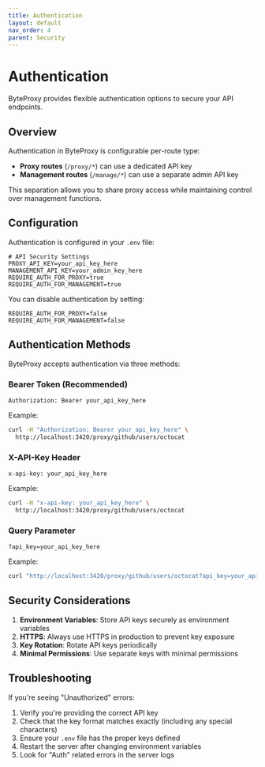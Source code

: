 ```yaml
---
title: Authentication
layout: default
nav_order: 4
parent: Security
---
```


# Authentication

ByteProxy provides flexible authentication options to secure your API endpoints.

## Overview

Authentication in ByteProxy is configurable per-route type:
- **Proxy routes** (`/proxy/*`) can use a dedicated API key
- **Management routes** (`/manage/*`) can use a separate admin API key

This separation allows you to share proxy access while maintaining control over management functions.

## Configuration

Authentication is configured in your `.env` file:

```properties
# API Security Settings
PROXY_API_KEY=your_api_key_here
MANAGEMENT_API_KEY=your_admin_key_here
REQUIRE_AUTH_FOR_PROXY=true
REQUIRE_AUTH_FOR_MANAGEMENT=true
```

You can disable authentication by setting:
```properties
REQUIRE_AUTH_FOR_PROXY=false
REQUIRE_AUTH_FOR_MANAGEMENT=false
```

## Authentication Methods

ByteProxy accepts authentication via three methods:

### Bearer Token (Recommended)

```
Authorization: Bearer your_api_key_here
```

Example:
```bash
curl -H "Authorization: Bearer your_api_key_here" \
  http://localhost:3420/proxy/github/users/octocat
```

### X-API-Key Header

```
x-api-key: your_api_key_here
```

Example:
```bash
curl -H "x-api-key: your_api_key_here" \
  http://localhost:3420/proxy/github/users/octocat
```

### Query Parameter

```
?api_key=your_api_key_here
```

Example:
```bash
curl "http://localhost:3420/proxy/github/users/octocat?api_key=your_api_key_here"
```

## Security Considerations

1. **Environment Variables**: Store API keys securely as environment variables
2. **HTTPS**: Always use HTTPS in production to prevent key exposure
3. **Key Rotation**: Rotate API keys periodically
4. **Minimal Permissions**: Use separate keys with minimal permissions

## Troubleshooting

If you're seeing "Unauthorized" errors:

1. Verify you're providing the correct API key
2. Check that the key format matches exactly (including any special characters)
3. Ensure your `.env` file has the proper keys defined
4. Restart the server after changing environment variables
5. Look for "Auth" related errors in the server logs
